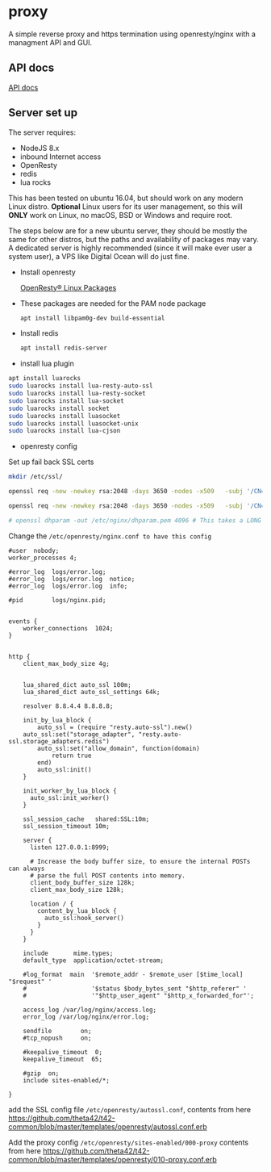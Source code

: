 # proxy

A simple reverse proxy and https termination using openresty/nginx with a managment API and GUI. 

## API docs
[API docs](api.md)

## Server set up

The server requires:
* NodeJS 8.x
* inbound Internet access
* OpenResty
* redis
* lua rocks

This has been tested on ubuntu 16.04, but should work on any modern Linux
distro.
**Optional** Linux users for its user management, so this will
**ONLY** work on Linux, no macOS, BSD or Windows and require root.

The steps below are for a new ubuntu server, they should be mostly the same for
other distros, but the paths and availability of packages may vary. A dedicated
server is highly recommended (since it will make ever user a system user), a VPS
like Digital Ocean will do just fine.

* Install openresty

    [OpenResty® Linux Packages](https://openresty.org/en/linux-packages.html)

* These packages are needed for the PAM node package

    ```bash
    apt install libpam0g-dev build-essential
    ```

* Install redis

    ```bash
    apt install redis-server
    ```

* install lua plugin

```bash
apt install luarocks
sudo luarocks install lua-resty-auto-ssl
sudo luarocks install lua-resty-socket
sudo luarocks install lua-socket
sudo luarocks install socket
sudo luarocks install luasocket
sudo luarocks install luasocket-unix
sudo luarocks install lua-cjson
```

* openresty config

Set up fail back SSL certs

```bash
mkdir /etc/ssl/

openssl req -new -newkey rsa:2048 -days 3650 -nodes -x509   -subj '/CN=sni-support-required-for-valid-ssl'   -keyout /etc/ssl/resty-auto-ssl-fallback.key   -out /etc/ssl/resty-auto-ssl-fallback.crt

openssl req -new -newkey rsa:2048 -days 3650 -nodes -x509   -subj '/CN=sni-support-required-for-valid-ssl'   -keyout /etc/ssl/resty-auto-ssl-fallback.key   -out /etc/ssl/resty-auto-ssl-fallback.crt

# openssl dhparam -out /etc/nginx/dhparam.pem 4096 # This takes a LONG time and is not needed.

```

Change the `/etc/openresty/nginx.conf to have this config`

```
#user  nobody;
worker_processes 4;

#error_log  logs/error.log;
#error_log  logs/error.log  notice;
#error_log  logs/error.log  info;

#pid        logs/nginx.pid;


events {
    worker_connections  1024;
}


http {
    client_max_body_size 4g;


    lua_shared_dict auto_ssl 100m;
    lua_shared_dict auto_ssl_settings 64k;

    resolver 8.8.4.4 8.8.8.8;

    init_by_lua_block {
        auto_ssl = (require "resty.auto-ssl").new()
	auto_ssl:set("storage_adapter", "resty.auto-ssl.storage_adapters.redis")
        auto_ssl:set("allow_domain", function(domain)
            return true
        end)
        auto_ssl:init()
    }

    init_worker_by_lua_block {
      auto_ssl:init_worker()
    }

    ssl_session_cache   shared:SSL:10m;
    ssl_session_timeout 10m;

    server {
      listen 127.0.0.1:8999;

      # Increase the body buffer size, to ensure the internal POSTs can always
      # parse the full POST contents into memory.
      client_body_buffer_size 128k;
      client_max_body_size 128k;

      location / {
        content_by_lua_block {
          auto_ssl:hook_server()
        }
      }
    }

    include       mime.types;
    default_type  application/octet-stream;

    #log_format  main  '$remote_addr - $remote_user [$time_local] "$request" '
    #                  '$status $body_bytes_sent "$http_referer" '
    #                  '"$http_user_agent" "$http_x_forwarded_for"';

    access_log /var/log/nginx/access.log;
    error_log /var/log/nginx/error.log;

    sendfile        on;
    #tcp_nopush     on;

    #keepalive_timeout  0;
    keepalive_timeout  65;

    #gzip  on;
    include sites-enabled/*;

}

```

add the SSL config file `/etc/openresty/autossl.conf`, contents from here
https://github.com/theta42/t42-common/blob/master/templates/openresty/autossl.conf.erb


Add the proxy config `/etc/openresty/sites-enabled/000-proxy` contents from here
https://github.com/theta42/t42-common/blob/master/templates/openresty/010-proxy.conf.erb
